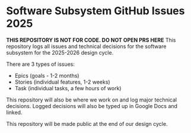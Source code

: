 # Software Subsystem GitHub Issues 2025

**THIS REPOSITORY IS NOT FOR CODE. DO NOT OPEN PRS HERE**
This repository logs all issues and technical decisions for the software subsystem for the 2025-2026 design cycle.

  
There are 3 types of issues:
- Epics (goals - 1-2 months)
- Stories (individual features, 1-2 weeks)
- Task (individual tasks, a few hours of work)

This repository will also be where we work on and log major technical decisions. Logged decisions will also be typed up in Google Docs and linked.

This repository will be made public at the end of our design cycle. 

